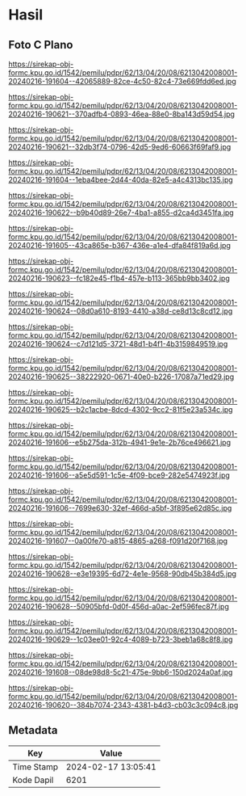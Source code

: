 # Hasil

## Foto C Plano

https://sirekap-obj-formc.kpu.go.id/1542/pemilu/pdpr/62/13/04/20/08/6213042008001-20240216-191604--42065889-82ce-4c50-82c4-73e669fdd6ed.jpg

https://sirekap-obj-formc.kpu.go.id/1542/pemilu/pdpr/62/13/04/20/08/6213042008001-20240216-190621--370adfb4-0893-46ea-88e0-8ba143d59d54.jpg

https://sirekap-obj-formc.kpu.go.id/1542/pemilu/pdpr/62/13/04/20/08/6213042008001-20240216-190621--32db3f74-0796-42d5-9ed6-60663f69faf9.jpg

https://sirekap-obj-formc.kpu.go.id/1542/pemilu/pdpr/62/13/04/20/08/6213042008001-20240216-191604--1eba4bee-2d44-40da-82e5-a4c4313bc135.jpg

https://sirekap-obj-formc.kpu.go.id/1542/pemilu/pdpr/62/13/04/20/08/6213042008001-20240216-190622--b9b40d89-26e7-4ba1-a855-d2ca4d3451fa.jpg

https://sirekap-obj-formc.kpu.go.id/1542/pemilu/pdpr/62/13/04/20/08/6213042008001-20240216-191605--43ca865e-b367-436e-a1e4-dfa84f819a6d.jpg

https://sirekap-obj-formc.kpu.go.id/1542/pemilu/pdpr/62/13/04/20/08/6213042008001-20240216-190623--fc182e45-f1b4-457e-b113-365bb9bb3402.jpg

https://sirekap-obj-formc.kpu.go.id/1542/pemilu/pdpr/62/13/04/20/08/6213042008001-20240216-190624--08d0a610-8193-4410-a38d-ce8d13c8cd12.jpg

https://sirekap-obj-formc.kpu.go.id/1542/pemilu/pdpr/62/13/04/20/08/6213042008001-20240216-190624--c7d121d5-3721-48d1-b4f1-4b3159849519.jpg

https://sirekap-obj-formc.kpu.go.id/1542/pemilu/pdpr/62/13/04/20/08/6213042008001-20240216-190625--38222920-0671-40e0-b226-17087a71ed29.jpg

https://sirekap-obj-formc.kpu.go.id/1542/pemilu/pdpr/62/13/04/20/08/6213042008001-20240216-190625--b2c1acbe-8dcd-4302-9cc2-81f5e23a534c.jpg

https://sirekap-obj-formc.kpu.go.id/1542/pemilu/pdpr/62/13/04/20/08/6213042008001-20240216-191606--e5b275da-312b-4941-9e1e-2b76ce496621.jpg

https://sirekap-obj-formc.kpu.go.id/1542/pemilu/pdpr/62/13/04/20/08/6213042008001-20240216-191606--a5e5d591-1c5e-4f09-bce9-282e5474923f.jpg

https://sirekap-obj-formc.kpu.go.id/1542/pemilu/pdpr/62/13/04/20/08/6213042008001-20240216-191606--7699e630-32ef-466d-a5bf-3f895e62d85c.jpg

https://sirekap-obj-formc.kpu.go.id/1542/pemilu/pdpr/62/13/04/20/08/6213042008001-20240216-191607--0a00fe70-a815-4865-a268-f091d20f7168.jpg

https://sirekap-obj-formc.kpu.go.id/1542/pemilu/pdpr/62/13/04/20/08/6213042008001-20240216-190628--e3e19395-6d72-4e1e-9568-90db45b384d5.jpg

https://sirekap-obj-formc.kpu.go.id/1542/pemilu/pdpr/62/13/04/20/08/6213042008001-20240216-190628--50905bfd-0d0f-456d-a0ac-2ef596fec87f.jpg

https://sirekap-obj-formc.kpu.go.id/1542/pemilu/pdpr/62/13/04/20/08/6213042008001-20240216-190629--1c03ee01-92c4-4089-b723-3beb1a68c8f8.jpg

https://sirekap-obj-formc.kpu.go.id/1542/pemilu/pdpr/62/13/04/20/08/6213042008001-20240216-191608--08de98d8-5c21-475e-9bb6-150d2024a0af.jpg

https://sirekap-obj-formc.kpu.go.id/1542/pemilu/pdpr/62/13/04/20/08/6213042008001-20240216-190620--384b7074-2343-4381-b4d3-cb03c3c094c8.jpg


## Metadata

| Key        | Value               |
| ---------- | ------------------- |
| Time Stamp | 2024-02-17 13:05:41 |
| Kode Dapil | 6201                |



